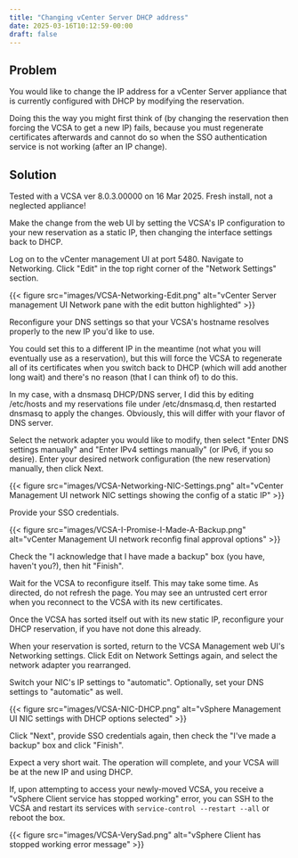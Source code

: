 ```yaml
---
title: "Changing vCenter Server DHCP address"
date: 2025-03-16T10:12:59-00:00
draft: false
---
```


## Problem

You would like to change the IP address for a vCenter Server appliance that is currently configured with DHCP by modifying the reservation.

Doing this the way you might first think of (by changing the reservation then forcing the VCSA to get a new IP) fails, because you must regenerate certificates afterwards and cannot do so when the SSO authentication service is not working (after an IP change).

## Solution

Tested with a VCSA ver 8.0.3.00000 on 16 Mar 2025. Fresh install, not a neglected appliance!

Make the change from the web UI by setting the VCSA's IP configuration to your new reservation as a static IP, then changing the interface settings back to DHCP.

Log on to the vCenter management UI at port 5480. Navigate to Networking. Click "Edit" in the top right corner of the "Network Settings" section.

{{< figure src="images/VCSA-Networking-Edit.png" alt="vCenter Server management UI Network pane with the edit button highlighted" >}}

Reconfigure your DNS settings so that your VCSA's hostname resolves properly to the new IP you'd like to use.

You could set this to a different IP in the meantime (not what you will eventually use as a reservation), but this will force the VCSA to regenerate all of its certificates when you switch back to DHCP (which will add another long wait) and there's no reason (that I can think of) to do this.

In my case, with a dnsmasq DHCP/DNS server, I did this by editing /etc/hosts and my reservations file under /etc/dnsmasq.d, then restarted dnsmasq to apply the changes. Obviously, this will differ with your flavor of DNS server.

Select the network adapter you would like to modify, then select "Enter DNS settings manually" and "Enter IPv4 settings manually" (or IPv6, if you so desire). Enter your desired network configuration (the new reservation) manually, then click Next.

{{< figure src="images/VCSA-Networking-NIC-Settings.png" alt="vCenter Management UI network NIC settings showing the config of a static IP" >}}

Provide your SSO credentials.

{{< figure src="images/VCSA-I-Promise-I-Made-A-Backup.png" alt="vCenter Management UI network reconfig final approval options" >}}

Check the "I acknowledge that I have made a backup" box (you have, haven't you?), then hit "Finish".

Wait for the VCSA to reconfigure itself. This may take some time. As directed, do not refresh the page. You may see an untrusted cert error when you reconnect to the VCSA with its new certificates.

Once the VCSA has sorted itself out with its new static IP, reconfigure your DHCP reservation, if you have not done this already.

When your reservation is sorted, return to the VCSA Management web UI's Networking settings. Click Edit on Network Settings again, and select the network adapter you rearranged.

Switch your NIC's IP settings to "automatic". Optionally, set your DNS settings to "automatic" as well.

{{< figure src="images/VCSA-NIC-DHCP.png" alt="vSphere Management UI NIC settings with DHCP options selected" >}}

Click "Next", provide SSO credentials again, then check the "I've made a backup" box and click "Finish".

Expect a very short wait. The operation will complete, and your VCSA will be at the new IP and using DHCP.

If, upon attempting to access your newly-moved VCSA, you receive a "vSphere Client service has stopped working" error, you can SSH to the VCSA and restart its services with `service-control --restart --all` or reboot the box.

{{< figure src="images/VCSA-VerySad.png" alt="vSphere Client has stopped working error message" >}}

